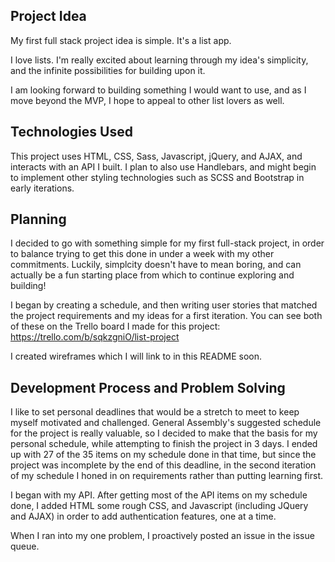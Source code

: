 ## Project Idea

My first full stack project idea is simple. It's a list app.

I love lists. I'm really excited about learning through my idea's simplicity, and the infinite possibilities for building upon it.

I am looking forward to building something I would want to use, and as I move beyond the MVP, I hope to appeal to other list lovers as well.


## Technologies Used

This project uses HTML, CSS, Sass, Javascript, jQuery, and AJAX, and interacts with an API I built. I plan to also use Handlebars, and might begin to implement other styling technologies such as SCSS and Bootstrap in early iterations.


## Planning

I decided to go with something simple for my first full-stack project, in order to balance trying to get this done in under a week with my other commitments. Luckily, simplcity doesn't have to mean boring, and can actually be a fun starting place from which to continue exploring and building!


I began by creating a schedule, and then writing user stories that matched the project requirements and my ideas for a first iteration. You can see both of these on the Trello board I made for this project: https://trello.com/b/sqkzgniO/list-project


I created wireframes which I will link to in this README soon.


## Development Process and Problem Solving

I like to set personal deadlines that would be a stretch to meet to keep myself motivated and challenged. General Assembly's suggested schedule for the project is really valuable, so I decided to make that the basis for my personal schedule, while attempting to finish the project in 3 days. I ended up with 27 of the 35 items on my schedule done in that time, but since the project was incomplete by the end of this deadline, in the second iteration of my schedule I honed in on requirements rather than putting learning first.

I began with my API. After getting most of the API items on my schedule done, I added HTML some rough CSS, and Javascript (including JQuery and AJAX) in order to add authentication features, one at a time.

When I ran into my one problem, I proactively posted an issue in the issue queue. 